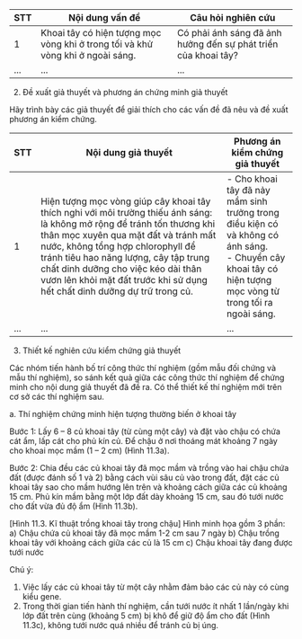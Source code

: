 STT | Nội dung vấn đề | Câu hỏi nghiên cứu
--- | --- | ---
1 | Khoai tây có hiện tượng mọc vòng khi ở trong tối và khử vòng khi ở ngoài sáng. | Có phải ánh sáng đã ảnh hưởng đến sự phát triển của khoai tây?
... | ... | ...

2. Đề xuất giả thuyết và phương án chứng minh giả thuyết

Hãy trình bày các giả thuyết để giải thích cho các vấn đề đã nêu và đề xuất phương án kiểm chứng.

STT | Nội dung giả thuyết | Phương án kiểm chứng giả thuyết
--- | --- | ---
1 | Hiện tượng mọc vòng giúp cây khoai tây thích nghi với môi trường thiếu ánh sáng: là không mở rộng để tránh tốn thương khi thân mọc xuyên qua mặt đất và tránh mất nước, không tổng hợp chlorophyll để tránh tiêu hao năng lượng, cây tập trung chất dinh dưỡng cho việc kéo dài thân vươn lên khỏi mặt đất trước khi sử dụng hết chất dinh dưỡng dự trữ trong củ. | - Cho khoai tây đã nảy mầm sinh trưởng trong điều kiện có và không có ánh sáng.<br>- Chuyển cây khoai tây có hiện tượng mọc vòng từ trong tối ra ngoài sáng.
... | ... | ...

3. Thiết kế nghiên cứu kiểm chứng giả thuyết

Các nhóm tiến hành bố trí công thức thí nghiệm (gồm mẫu đối chứng và mẫu thí nghiệm), so sánh kết quả giữa các công thức thí nghiệm để chứng minh cho nội dung giả thuyết đã đề ra. Có thể thiết kế thí nghiệm mới trên cơ sở các thí nghiệm sau.

a. Thí nghiệm chứng minh hiện tượng thường biến ở khoai tây

Bước 1: Lấy 6 – 8 củ khoai tây (từ cùng một cây) và đặt vào chậu có chứa cát ẩm, lấp cát cho phủ kín củ. Để chậu ở nơi thoáng mát khoảng 7 ngày cho khoai mọc mầm (1 – 2 cm) (Hình 11.3a).

Bước 2: Chia đều các củ khoai tây đã mọc mầm và trồng vào hai chậu chứa đất (được đánh số 1 và 2) bằng cách vùi sâu củ vào trong đất, đặt các củ khoai tây sao cho mầm hướng lên trên và khoảng cách giữa các củ khoảng 15 cm. Phủ kín mầm bằng một lớp đất dày khoảng 15 cm, sau đó tưới nước cho đất vừa đủ độ ẩm (Hình 11.3b).

[Hình 11.3. Kĩ thuật trồng khoai tây trong chậu]
Hình minh họa gồm 3 phần:
a) Chậu chứa củ khoai tây đã mọc mầm 1-2 cm sau 7 ngày
b) Chậu trồng khoai tây với khoảng cách giữa các củ là 15 cm
c) Chậu khoai tây đang được tưới nước

Chú ý:
1. Việc lấy các củ khoai tây từ một cây nhằm đảm bảo các củ này có cùng kiểu gene.
2. Trong thời gian tiến hành thí nghiệm, cần tưới nước ít nhất 1 lần/ngày khi lớp đất trên cùng (khoảng 5 cm) bị khô để giữ độ ẩm cho đất (Hình 11.3c), không tưới nước quá nhiều để tránh củ bị úng.